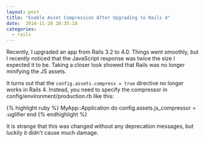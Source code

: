 ```yaml
---
layout: post
title: "Enable Asset Compression After Upgrading to Rails 4"
date:  2014-11-28 20:35:18
categories:
  - rails
---
```


Recently, I upgraded an app from Rails 3.2 to 4.0. Things went smoothly, but I recently noticed that the JavaScript response was twice the size I expected it to be. Taking a closer look showed that Rails was no longer minifying the JS assets.

It turns out that the `config.assets.compress = true` directive no longer works in Rails 4. Instead, you need to specify the compressor in config/environment/production.rb like this:

{% highlight ruby %}
MyApp::Application do
  config.assets.js_compressor = :uglifier
end
{% endhighlight %}

It is strange that this was changed without any deprecation messages, but luckily it didn't cause much damage.
